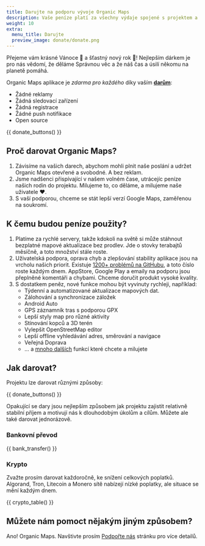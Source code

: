 ```yaml
---
title: Darujte na podporu vývoje Organic Maps
description: Vaše peníze platí za všechny výdaje spojené s projektem a motivují nás k vylepšování Organic Maps.
weight: 10
extra:
  menu_title: Darujte
  preview_image: donate/donate.png
---
```


Přejeme vám krásné Vánoce 🎅 a šťastný nový rok 🎄! Nejlepším dárkem je pro nás vědomí, že děláme Správnou věc a že náš čas a úsilí někomu na planetě pomáhá.

Organic Maps aplikace je _zdarma pro každého_ díky vaším **[darům][stripe]**:

- Žádné reklamy
- Žádná sledovací zařízení
- Žádná registrace
- Žádné push notifikace
- Open source

{{ donate_buttons() }}

## Proč darovat Organic Maps?

1. Závisíme na vašich darech, abychom mohli plnit naše poslání a udržet Organic Maps otevřené a svobodné.
   A bez reklam.
2. Jsme nadšenci přispívající v našem volném čase, utrácejíc peníze našich rodin do projektu.
   Milujeme to, co děláme, a milujeme naše uživatele ❤️.
3. S vaší podporou, chceme se stát lepší verzí Google Maps, zaměřenou na soukromí.

## K čemu budou peníze použity?

1. Platíme za rychlé servery, takže kdokoli na světě si může stáhnout bezplatné mapové aktualizace bez prodlev.
   Jde o stovky terabajtů měsíčně, a toto množství stále roste.
2. Uživatelská podpora, oprava chyb a zlepšování stability aplikace jsou na vrcholu našich priorit.
   Existuje [1200+ problémů na GitHubu][github issues], a toto číslo roste každým dnem.
   AppStore, Google Play a emaily na podporu jsou přeplněné komentáři a chybami. Chceme doručit produkt vysoké kvality.
3. S dostatkem peněz, nové funkce mohou být vyvinuty rychleji, například:
   - Týdenní a automatizované aktualizace mapových dat.
   - Zálohování a synchronizace záložek
   - Android Auto
   - GPS záznamník tras s podporou GPX
   - Lepší styly map pro různé aktivity
   - Stínování kopců a 3D terén
   - Vylepšit OpenStreetMap editor
   - Lepší offline vyhledávání adres, směrování a navigace
   - Veřejná Doprava
   - … a [mnoho dalších][github issues] funkcí které chcete a milujete

## Jak darovat?

Projektu lze darovat různými způsoby:

{{ donate_buttons() }}

Opakující se dary jsou nejlepším způsobem jak projektu zajistit relativně stabilní příjem a motivují nás k dlouhodobým úkolům a cílům. Můžete ale také darovat jednorázově.

### Bankovní převod

{{ bank_transfer() }}

### Krypto

Zvažte prosím darovat každoročně, ke snížení celkových poplatků. Algorand, Tron,
Litecoin a Monero sítě nabízejí nízké poplatky, ale situace se mění každým dnem.

{{ crypto_table() }}

## Můžete nám pomoct nějakým jiným způsobem?

Ano! Organic Maps. Navštivte prosím
[Podpořte nás](@/support-us/index.cs.md) stránku pro více detailů.

[stripe]: https://donate.organicmaps.app/ "Darujte přes Stripe"
[github issues]: https://github.com/organicmaps/organicmaps/issues "GitHub Problémy"
